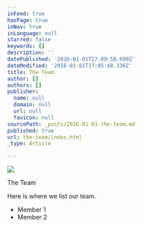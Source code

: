 ```yaml
---
inFeed: true
hasPage: true
inNav: true
inLanguage: null
starred: false
keywords: []
description: ''
datePublished: '2016-01-01T17:09:58.699Z'
dateModified: '2016-01-01T17:05:48.336Z'
title: The Team
author: []
authors: []
publisher:
  name: null
  domain: null
  url: null
  favicon: null
sourcePath: _posts/2016-01-01-the-team.md
published: true
url: the-team/index.html
_type: Article

---
```

![](https://the-grid-user-content.s3-us-west-2.amazonaws.com/676a5b0d-daa4-4d31-ac26-c6ccf3c7b511.jpg)

The Team

Here is where we list our team.

* Member 1
* Member 2